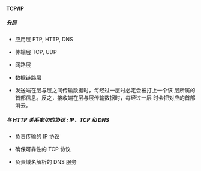 #### TCP/IP

##### 分层

- 应用层
    FTP, HTTP, DNS
- 传输层
    TCP, UDP
- 网路层
- 数据链路层

- 发送端在层与层之间传输数据时，每经过一层时必定会被打上一个该 层所属的首部信息。反之，接收端在层与层传输数据时，每经过一层 时会把对应的首部消去。

##### 与 HTTP 关系密切的协议 : IP、TCP 和 DNS

- 负责传输的 IP 协议

- 确保可靠性的 TCP 协议

- 负责域名解析的 DNS 服务